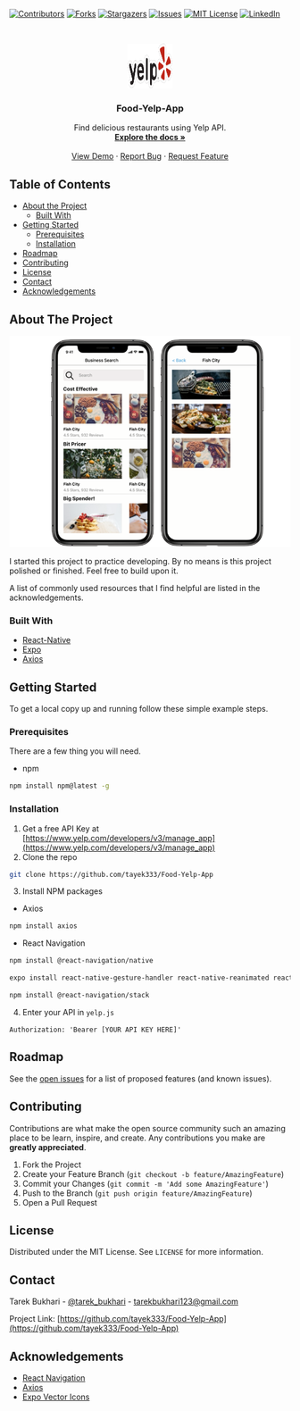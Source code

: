 <!--
*** Thanks for checking out this README Template. If you have a suggestion that would
*** make this better, please fork the repo and create a pull request or simply open
*** an issue with the tag "enhancement".
*** Thanks again! Now go create something AMAZING! :D
-->





<!-- PROJECT SHIELDS -->
<!--
*** I'm using markdown "reference style" links for readability.
*** Reference links are enclosed in brackets [ ] instead of parentheses ( ).
*** See the bottom of this document for the declaration of the reference variables
*** for contributors-url, forks-url, etc. This is an optional, concise syntax you may use.
*** https://www.markdownguide.org/basic-syntax/#reference-style-links
-->
[![Contributors][contributors-shield]][contributors-url]
[![Forks][forks-shield]][forks-url]
[![Stargazers][stars-shield]][stars-url]
[![Issues][issues-shield]][issues-url]
[![MIT License][license-shield]][license-url]
[![LinkedIn][linkedin-shield]][linkedin-url]



<!-- PROJECT LOGO -->
<br />
<p align="center">
  <a href="https://github.com/tayek333/Food-Yelp-App">
    <img src="images/logo.png" alt="Logo" width="80" height="80">
  </a>

  <h3 align="center">Food-Yelp-App</h3>

  <p align="center">
    Find delicious restaurants using Yelp API.
    <br />
    <a href="https://github.com/tayek333/Food-Yelp-App"><strong>Explore the docs »</strong></a>
    <br />
    <br />
    <a href="https://github.com/tayek333/Food-Yelp-App">View Demo</a>
    ·
    <a href="https://github.com/tayek333/Food-Yelp-App/issues">Report Bug</a>
    ·
    <a href="https://github.com/tayek333/Food-Yelp-App/issues">Request Feature</a>
  </p>
</p>



<!-- TABLE OF CONTENTS -->
## Table of Contents

* [About the Project](#about-the-project)
  * [Built With](#built-with)
* [Getting Started](#getting-started)
  * [Prerequisites](#prerequisites)
  * [Installation](#installation)
* [Roadmap](#roadmap)
* [Contributing](#contributing)
* [License](#license)
* [Contact](#contact)
* [Acknowledgements](#acknowledgements)



<!-- ABOUT THE PROJECT -->
## About The Project

[![Product Name Screen Shot][product-screenshot]]()

I started this project to practice developing. By no means is this project polished or finished. Feel free to build upon it.

A list of commonly used resources that I find helpful are listed in the acknowledgements.

### Built With
* [React-Native](https://reactnative.dev/)
* [Expo](https://expo.io/)
* [Axios](https://github.com/axios/axios)



<!-- GETTING STARTED -->
## Getting Started

To get a local copy up and running follow these simple example steps.

### Prerequisites

There are a few thing you will need.
* npm
```sh
npm install npm@latest -g
```

### Installation

1. Get a free API Key at [https://www.yelp.com/developers/v3/manage_app](https://www.yelp.com/developers/v3/manage_app)
2. Clone the repo
```sh
git clone https://github.com/tayek333/Food-Yelp-App
```
3. Install NPM packages
* Axios
```sh
npm install axios
```
* React Navigation
```sh
npm install @react-navigation/native
```
```sh
expo install react-native-gesture-handler react-native-reanimated react-native-screens react-native-safe-area-context @react-native-community/masked-view
```
```sh
npm install @react-navigation/stack
```
4. Enter your API in `yelp.js`
```JS
Authorization: 'Bearer [YOUR API KEY HERE]'
```

<!-- ROADMAP -->
## Roadmap

See the [open issues](https://github.com/tayek333/Food-Yelp-App/issues) for a list of proposed features (and known issues).



<!-- CONTRIBUTING -->
## Contributing

Contributions are what make the open source community such an amazing place to be learn, inspire, and create. Any contributions you make are **greatly appreciated**.

1. Fork the Project
2. Create your Feature Branch (`git checkout -b feature/AmazingFeature`)
3. Commit your Changes (`git commit -m 'Add some AmazingFeature'`)
4. Push to the Branch (`git push origin feature/AmazingFeature`)
5. Open a Pull Request



<!-- LICENSE -->
## License

Distributed under the MIT License. See `LICENSE` for more information.



<!-- CONTACT -->
## Contact

Tarek Bukhari - [@tarek_bukhari](https://www.instagram.com/tarek_bukhari/) - tarekbukhari123@gmail.com

Project Link: [https://github.com/tayek333/Food-Yelp-App](https://github.com/tayek333/Food-Yelp-App)



<!-- ACKNOWLEDGEMENTS -->
## Acknowledgements
* [React Navigation](https://reactnavigation.org/)
* [Axios](https://github.com/axios/axios)
* [Expo Vector Icons](https://github.com/expo/vector-icons)


<!-- MARKDOWN LINKS & IMAGES -->
<!-- https://www.markdownguide.org/basic-syntax/#reference-style-links -->
[contributors-shield]: https://img.shields.io/github/contributors/tayek333/Food-Yelp-App.svg?style=flat-square
[contributors-url]: https://github.com/tayek333/Food-Yelp-App/graphs/contributors
[forks-shield]: https://img.shields.io/github/forks/tayek333/Food-Yelp-App.svg?style=flat-square
[forks-url]: https://github.com/tayek333/Food-Yelp-App/network/members
[stars-shield]: https://img.shields.io/github/stars/tayek333/Food-Yelp-App.svg?style=flat-square
[stars-url]: https://github.com/tayek333/Food-Yelp-App/stargazers
[issues-shield]: https://img.shields.io/github/issues/tayek333/Food-Yelp-App.svg?style=flat-square
[issues-url]: https://github.com/tayek333/Food-Yelp-App/issues
[license-shield]: https://img.shields.io/github/license/tayek333/Food-Yelp-App.svg?style=flat-square
[license-url]: https://github.com/tayek333/Food-Yelp-App/blob/master/LICENSE.txt
[linkedin-shield]: https://img.shields.io/badge/-LinkedIn-black.svg?style=flat-square&logo=linkedin&colorB=555
[linkedin-url]: https://linkedin.com/in/tayek333
[product-screenshot]: images/screenshot.png
